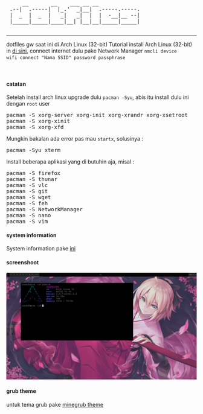 <pre>
     __       __    ___ __ __             
 .--|  .-----|  |_.'  _|__|  .-----.-----.
 |  _  |  _  |   _|   _|  |  |  -__|__ --|
 |_____|_____|____|__| |__|__|_____|_____|
                                          
</pre>
---
dotfiles gw saat ini di Arch Linux (32-bit)
Tutorial install Arch Linux (32-bit) in <a href="https://fnlqxz.my.id/blog/posts/panduan-install-arch-linux.html">di sini</a>, connect internet dulu pake Network Manager <code>nmcli device wifi connect "Nama SSID" password passphrase</code>
<br><br><br>
<h4>catatan</h4>
Setelah install arch linux upgrade dulu <code>pacman -Syu</code>, abis itu install dulu ini dengan <code>root</code> user
<pre>
pacman -S xorg-server xorg-init xorg-xrandr xorg-xsetroot
pacman -S xorg-xinit
pacman -S xorg-xfd
</pre>
Mungkin bakalan ada error pas mau <code>startx</code>, solusinya :
<pre>
pacman -Syu xterm
</pre>
Install beberapa aplikasi yang di butuhin aja, misal :
<pre>
pacman -S firefox
pacman -S thunar
pacman -S vlc
pacman -S git
pacman -S wget
pacman -S feh
pacman -S NetworkManager
pacman -S nano
pacman -S vim
</pre>
<h4>system information</h4>
System information pake <a href="https://github.com/dylanaraps/pfetch">ini</a>
<h4>screenshoot</h4>
<img src="https://raw.githubusercontent.com/febnug/dotfiles/main/screenshoot/ss.png"/>
<h4>grub theme</h4>
untuk tema grub pake <a href="https://github.com/Lxtharia/minegrub-theme">minegrub theme</a>
